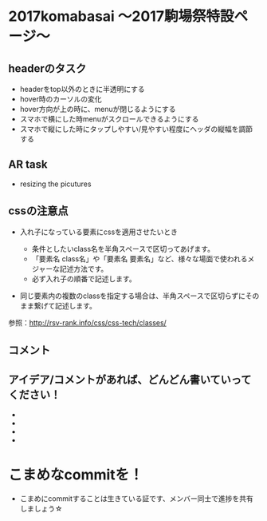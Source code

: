 # 2017komabasai 〜2017駒場祭特設ページ〜

## headerのタスク

 - headerをtop以外のときに半透明にする
 - hover時のカーソルの変化
 - hover方向が上の時に、menuが閉じるようにする
 - スマホで横にした時menuがスクロールできるようにする
 - スマホで縦にした時にタップしやすい/見やすい程度にヘッダの縦幅を調節する
## AR task
- resizing the picutures

## cssの注意点
- 入れ子になっている要素にcssを適用させたいとき
    - 条件としたいclass名を半角スペースで区切ってあげます。
    - 「要素名 class名」や「要素名 要素名」など、様々な場面で使われるメジャーな記述方法です。
    - 必ず入れ子の順番で記述します。

- 同じ要素内の複数のclassを指定する場合は、半角スペースで区切らずにそのまま繋げて記述します。

参照：http://rsv-rank.info/css/css-tech/classes/

## コメント
アイデア/コメントがあれば、どんどん書いていってください！
 -
 -
 -
 -
 -

# こまめなcommitを！
- こまめにcommitすることは生きている証です、メンバー同士で進捗を共有しましょう☆
